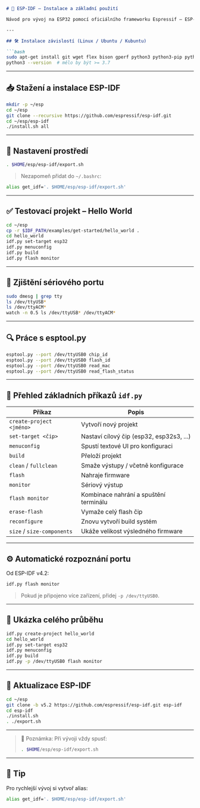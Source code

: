 ```markdown
# 🚀 ESP-IDF – Instalace a základní použití

Návod pro vývoj na ESP32 pomocí oficiálního frameworku Espressif – ESP-IDF.

---

## 🛠️ Instalace závislostí (Linux / Ubuntu / Kubuntu)

```bash
sudo apt-get install git wget flex bison gperf python3 python3-pip python3-venv cmake ninja-build ccache libffi-dev libssl-dev dfu-util libusb-1.0-0
python3 --version  # mělo by být >= 3.7
```

---

## 📥 Stažení a instalace ESP-IDF

```bash
mkdir -p ~/esp
cd ~/esp
git clone --recursive https://github.com/espressif/esp-idf.git
cd ~/esp/esp-idf
./install.sh all
```

---

## 🧠 Nastavení prostředí

```bash
. $HOME/esp/esp-idf/export.sh
```

> Nezapomeň přidat do `~/.bashrc`:

```bash
alias get_idf='. $HOME/esp/esp-idf/export.sh'
```

---

## ✅ Testovací projekt – Hello World

```bash
cd ~/esp
cp -r $IDF_PATH/examples/get-started/hello_world .
cd hello_world
idf.py set-target esp32
idf.py menuconfig
idf.py build
idf.py flash monitor
```

---

## 🔌 Zjištění sériového portu

```bash
sudo dmesg | grep tty
ls /dev/ttyUSB*
ls /dev/ttyACM*
watch -n 0.5 ls /dev/ttyUSB* /dev/ttyACM*
```

---

## 🔍 Práce s esptool.py

```bash
esptool.py --port /dev/ttyUSB0 chip_id
esptool.py --port /dev/ttyUSB0 flash_id
esptool.py --port /dev/ttyUSB0 read_mac
esptool.py --port /dev/ttyUSB0 read_flash_status
```

---

## 🧾 Přehled základních příkazů `idf.py`

| Příkaz                  | Popis                                                  |
|-------------------------|--------------------------------------------------------|
| `create-project <jméno>`| Vytvoří nový projekt                                   |
| `set-target <čip>`      | Nastaví cílový čip (esp32, esp32s3, ...)              |
| `menuconfig`            | Spustí textové UI pro konfiguraci                     |
| `build`                 | Přeloží projekt                                        |
| `clean` / `fullclean`   | Smaže výstupy / včetně konfigurace                    |
| `flash`                 | Nahraje firmware                                      |
| `monitor`               | Sériový výstup                                         |
| `flash monitor`         | Kombinace nahrání a spuštění terminálu                |
| `erase-flash`           | Vymaže celý flash čip                                  |
| `reconfigure`           | Znovu vytvoří build systém                             |
| `size` / `size-components` | Ukáže velikost výsledného firmware                  |

---

## ⚙️ Automatické rozpoznání portu

Od ESP-IDF v4.2:

```bash
idf.py flash monitor
```

> Pokud je připojeno více zařízení, přidej `-p /dev/ttyUSB0`.

---

## 🧪 Ukázka celého průběhu

```bash
idf.py create-project hello_world
cd hello_world
idf.py set-target esp32
idf.py menuconfig
idf.py build
idf.py -p /dev/ttyUSB0 flash monitor
```

---

## 🔄 Aktualizace ESP-IDF

```bash
cd ~/esp
git clone -b v5.2 https://github.com/espressif/esp-idf.git esp-idf
cd esp-idf
./install.sh
. ./export.sh
```

---

> 🧠 Poznámka: Při vývoji vždy spusť:
> ```bash
> . $HOME/esp/esp-idf/export.sh
> ```

---

## 📌 Tip

Pro rychlejší vývoj si vytvoř alias:

```bash
alias get_idf='. $HOME/esp/esp-idf/export.sh'
```
```
